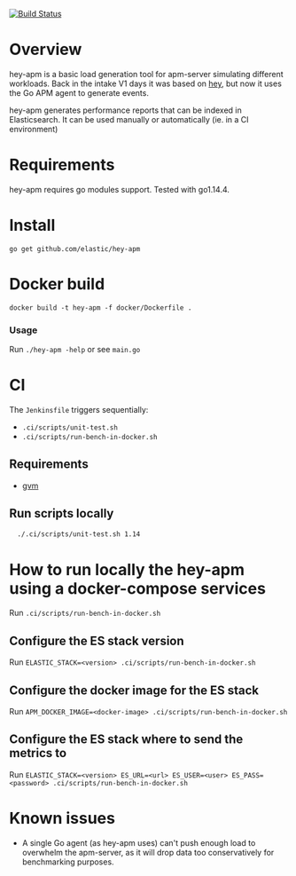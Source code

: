 [![Build Status](https://apm-ci.elastic.co/buildStatus/icon?job=apm-server/apm-hey-test-mbp/main)](https://apm-ci.elastic.co/job/apm-server/job/apm-hey-test-mbp/job/main)

# Overview

hey-apm is a basic load generation tool for apm-server simulating different workloads.
Back in the intake V1 days it was based on [hey](https://github.com/rakyll/hey),
but now it uses the Go APM agent to generate events.

hey-apm generates performance reports that can be indexed in Elasticsearch.
It can be used manually or automatically (ie. in a CI environment)

# Requirements

hey-apm requires go modules support.  Tested with go1.14.4.

# Install

```
go get github.com/elastic/hey-apm
```

# Docker build

```
docker build -t hey-apm -f docker/Dockerfile .
```

### Usage

Run `./hey-apm -help` or see `main.go`

# CI

The `Jenkinsfile` triggers sequentially:

- `.ci/scripts/unit-test.sh`
- `.ci/scripts/run-bench-in-docker.sh`

## Requirements
- [gvm](https://github.com/andrewkroh/gvm)

## Run scripts locally

```bash
  ./.ci/scripts/unit-test.sh 1.14
```

# How to run locally the hey-apm using a docker-compose services

Run `.ci/scripts/run-bench-in-docker.sh`

## Configure the ES stack version

Run `ELASTIC_STACK=<version> .ci/scripts/run-bench-in-docker.sh`

## Configure the docker image for the ES stack

Run `APM_DOCKER_IMAGE=<docker-image> .ci/scripts/run-bench-in-docker.sh`

## Configure the ES stack where to send the metrics to

Run `ELASTIC_STACK=<version> ES_URL=<url> ES_USER=<user> ES_PASS=<password> .ci/scripts/run-bench-in-docker.sh`

# Known issues

* A single Go agent (as hey-apm uses) can't push enough load to overwhelm the apm-server,
as it will drop data too conservatively for benchmarking purposes.
